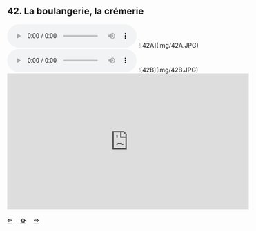 ## 42. La boulangerie, la crémerie

  <audio controls>
    <source src="sound/42A.ogg"></source>
  </audio>
![42A](img/42A.JPG)

  <audio controls>
    <source src="sound/42B.ogg"></source>
  </audio>
![42B](img/42B.JPG)

<iframe width="560" height="315" src="https://www.youtube.com/embed/" frameborder="0" allow="accelerometer; autoplay; encrypted-media; gyroscope; picture-in-picture" allowfullscreen></iframe>

<p style='font-weight:bolder'>
  <a href='41.html' title='Önceki sayfa'>⇦</a>&emsp;
  <a href='..' title='Ana sayfa'>⇧</a>&emsp;
  <a href='43.html' title='Sonraki sayfa'>⇨</a>
</p>